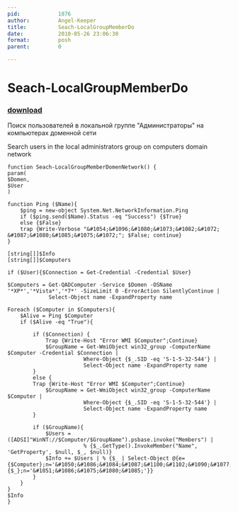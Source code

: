 ```yaml
---
pid:            1876
author:         Angel-Keeper
title:          Seach-LocalGroupMemberDo
date:           2010-05-26 23:06:30
format:         posh
parent:         0

---
```


# Seach-LocalGroupMemberDo

### [download](Scripts\1876.ps1)

&#1055;&#1086;&#1080;&#1089;&#1082; &#1087;&#1086;&#1083;&#1100;&#1079;&#1086;&#1074;&#1072;&#1090;&#1077;&#1083;&#1077;&#1081; &#1074; &#1083;&#1086;&#1082;&#1072;&#1083;&#1100;&#1085;&#1086;&#1081; &#1075;&#1088;&#1091;&#1087;&#1087;&#1077; "&#1040;&#1076;&#1084;&#1080;&#1085;&#1080;&#1089;&#1090;&#1088;&#1072;&#1090;&#1086;&#1088;&#1099;" &#1085;&#1072; &#1082;&#1086;&#1084;&#1087;&#1100;&#1102;&#1090;&#1077;&#1088;&#1072;&#1093; &#1076;&#1086;&#1084;&#1077;&#1085;&#1085;&#1086;&#1081; &#1089;&#1077;&#1090;&#1080;

Search users in the local administrators group on computers domain network 

```posh
function Seach-LocalGroupMemberDomenNetwork() {
param(
$Domen,
$User
)

function Ping ($Name){ 
    $ping = new-object System.Net.NetworkInformation.Ping
    if ($ping.send($Name).Status -eq "Success") {$True}
    else {$False} 
	trap {Write-Verbose "&#1054;&#1096;&#1080;&#1073;&#1082;&#1072; &#1087;&#1080;&#1085;&#1075;&#1072;"; $False; continue}
}

[string[]]$Info
[string[]]$Computers

if ($User){$Connection = Get-Credential -Credential $User}

$Computers = Get-QADComputer -Service $Domen -OSName '*XP*','*Vista*','*7*' -SizeLimit 0 -ErrorAction SilentlyContinue | 
			 Select-Object name -ExpandProperty name

Foreach ($Computer in $Computers){
	$Alive = Ping $Computer
	if ($Alive -eq "True"){
		
		if ($Connection) {
			Trap {Write-Host "Error WMI $Computer";Continue}
			$GroupName = Get-WmiObject win32_group -ComputerName $Computer -Credential $Connection | 
						Where-Object {$_.SID -eq 'S-1-5-32-544'} | 
						Select-Object name -ExpandProperty name
		}
		else {
		Trap {Write-Host "Error WMI $Computer";Continue}
			$GroupName = Get-WmiObject win32_group -ComputerName $Computer | 
						Where-Object {$_.SID -eq 'S-1-5-32-544'} | 
						Select-Object name -ExpandProperty name
		}
		
		if ($GroupName){
			$Users = ([ADSI]"WinNT://$Computer/$GroupName").psbase.invoke("Members") | 
						% {$_.GetType().InvokeMember("Name", 'GetProperty', $null, $_, $null)}
			$Info += $Users | % {$_ | Select-Object @{e={$Computer};n='&#1050;&#1086;&#1084;&#1087;&#1100;&#1102;&#1090;&#1077;&#1088;'},@{e={$_};n='&#1051;&#1086;&#1075;&#1080;&#1085;'}}
		}
	}
}
$Info
}

```
